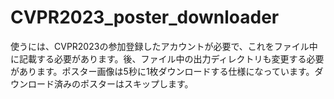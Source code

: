 # CVPR2023_poster_downloader

使うには、CVPR2023の参加登録したアカウントが必要で、これをファイル中に記載する必要があります。後、ファイル中の出力ディレクトリも変更する必要があります。ポスター画像は5秒に1枚ダウンロードする仕様になっています。ダウンロード済みのポスターはスキップします。

